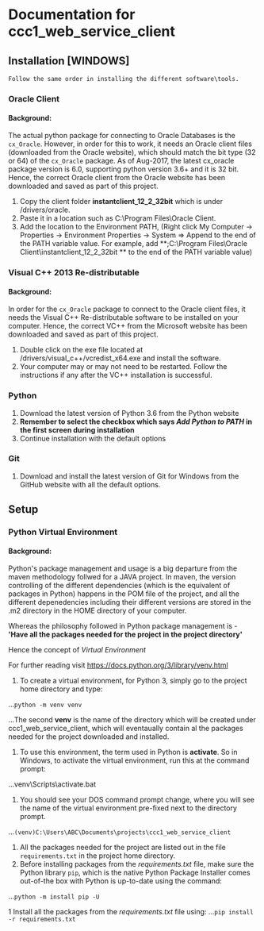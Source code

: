 # Documentation for ccc1_web_service_client
## Installation [WINDOWS]
```
Follow the same order in installing the different software\tools.
```
### Oracle Client
#### Background:

The actual python package for connecting to Oracle Databases is the `cx_Oracle`. However, in order for this to work, it needs an Oracle client files (downloaded from the Oracle website), which should match the bit type (32 or 64) of the `cx_Oracle` package. As of Aug-2017, the latest cx_oracle package version is 6.0, supporting python version 3.6+ and it is 32 bit. Hence, the correct Oracle client from the Oracle website has been downloaded and saved as part of this project.

1. Copy the client folder **instantclient_12_2_32bit** which is under /drivers/oracle.
1. Paste it in a location such as C:\Program Files\Oracle Client.
1. Add the location to the Environment PATH, (Right click My Computer -> Properties -> Environment Properties -> System => Append to the end of the PATH variable value. For example, add **;C:\Program Files\Oracle Client\instantclient_12_2_32bit ** to the end of the PATH variable value)

### Visual C++ 2013 Re-distributable
#### Background:

In order for the `cx_Oracle` package to connect to the Oracle client files, it needs the Visual C++ Re-distributable software to be installed on your computer. Hence, the correct VC++ from the Microsoft website has been downloaded and saved as part of this project.

1. Double click on the exe file located at /drivers/visual_c++/vcredist_x64.exe and install the software.
1. Your computer may or may not need to be restarted. Follow the instructions if any after the VC++ installation is successful.

### Python
1. Download the latest version of Python 3.6 from the Python website
1. **Remember to select the checkbox which says *Add Python to PATH* in the first screen during installation**
1. Continue installation with the default options

### Git
1. Download and install the latest version of Git for Windows from the GitHub website with all the default options.


## Setup

### Python Virtual Environment
#### Background:

Python's package management and usage is a big departure from the maven methodology follwed for a JAVA project. In maven, the version controlling of the different dependencies (which is the equivalent of packages in Python) happens in the POM file of the project, and all the different depenedencies including their different versions are stored in the .m2 directory in the HOME directory of your computer.

Whereas the philosophy followed in Python package management is - **'Have all the packages needed for the project in the project directory'**

Hence the concept of *Virtual Environment*

For further reading visit https://docs.python.org/3/library/venv.html

1. To create a virtual environment, for Python 3, simply go to the project home directory and type:

...`python -m venv venv`

...The second **venv** is the name of the directory which will be created under ccc1_web_service_client, which will eventaually contain al the packages needed for the project downloaded and installed.

1. To use this environment, the term used in Python is **activate**. So in Windows, to activate the virtual environment, run this at the command prompt:

...venv\Scripts\activate.bat

1. You should see your DOS command prompt change, where you will see the name of the virtual environment pre-fixed next to the directory prompt.

...`(venv)C:\Users\ABC\Documents\projects\ccc1_web_service_client`

1. All the packages needed for the project are listed out in the file `requirements.txt` in the project home directory.
1. Before installing packages from the *requirements.txt* file, make sure the Python library `pip`, which is the native Python Package Installer comes out-of-the box with Python is up-to-date using the command:

...`python -m install pip -U`

1 Install all the packages from the *requirements.txt* file using:
...`pip install -r requirements.txt`
